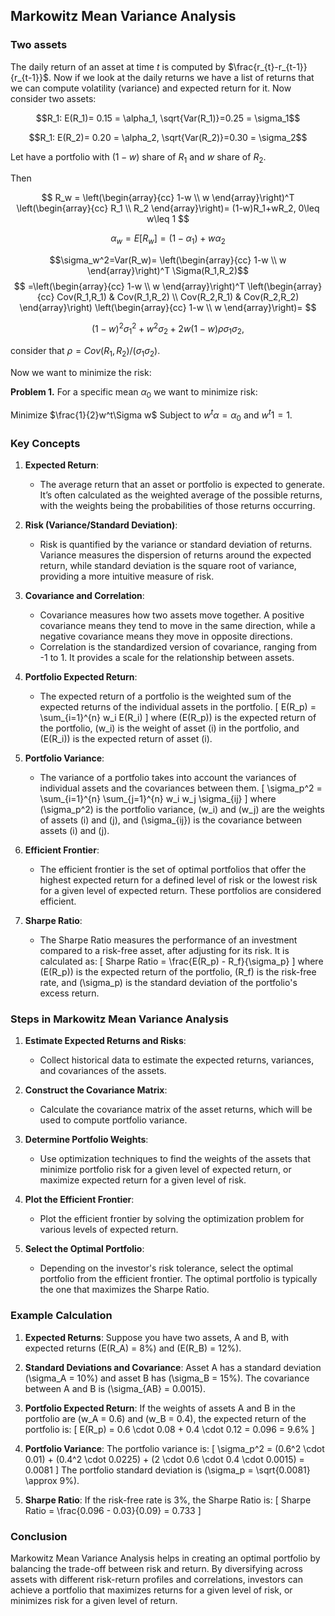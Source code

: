 ## **Markowitz Mean Variance Analysis**



### Two assets 

The daily return of an asset at time $t$ is computed by $\frac{r_{t}-r_{t-1}}{r_{t-1}}$. Now if we look at the daily returns we have a list of returns that we can compute volatility (variance) and expected return for it. Now consider two assets:

$$R_1: E(R_1)= 0.15 = \alpha_1, \sqrt{Var(R_1)}=0.25 = \sigma_1$$

$$R_1: E(R_2)= 0.20 = \alpha_2, \sqrt{Var(R_2)}=0.30 = \sigma_2$$

Let have a portfolio with $(1-w)$ share of $R_1$ and $w$ share of $R_2$. 

Then 



$$ R_w = 
\left(\begin{array}{cc} 
1-w \\ 
w 
\end{array}\right)^T
\left(\begin{array}{cc} 
R_1  \\
R_2  
\end{array}\right)= (1-w)R_1+wR_2, 0\leq w\leq 1
$$ 

$$\alpha_w=E[R_w]=(1-\alpha_1)+w\alpha_2$$

$$\sigma_w^2=Var(R_w)= 
\left(\begin{array}{cc} 
1-w \\ 
w 
\end{array}\right)^T \Sigma(R_1,R_2)$$
$$
=\left(\begin{array}{cc} 
1-w \\ 
w 
\end{array}\right)^T 
\left(\begin{array}{cc} 
Cov(R_1,R_1) & Cov(R_1,R_2) \\ 
Cov(R_2,R_1) & Cov(R_2,R_2)
\end{array}\right)
\left(\begin{array}{cc} 
1-w \\ 
w 
\end{array}\right)=
$$

$$(1-w)^2 \sigma_1^2 + w^2 \sigma_2+2w(1-w)\rho \sigma_1 \sigma_2,$$

consider that $\rho=Cov(R_1,R_2)/(\sigma_1\sigma_2)$.

Now we want to minimize the risk: 

**Problem 1.** For a specific mean $\alpha_0$ we want to minimize risk: 

Minimize $\frac{1}{2}w^t\Sigma w$ 
Subject to $w^t\alpha = \alpha_0$
and $w^t 1=1$.


### Key Concepts

1. **Expected Return**:
   - The average return that an asset or portfolio is expected to generate. It’s often calculated as the weighted average of the possible returns, with the weights being the probabilities of those returns occurring.

2. **Risk (Variance/Standard Deviation)**:
   - Risk is quantified by the variance or standard deviation of returns. Variance measures the dispersion of returns around the expected return, while standard deviation is the square root of variance, providing a more intuitive measure of risk.

3. **Covariance and Correlation**:
   - Covariance measures how two assets move together. A positive covariance means they tend to move in the same direction, while a negative covariance means they move in opposite directions.
   - Correlation is the standardized version of covariance, ranging from -1 to 1. It provides a scale for the relationship between assets.

4. **Portfolio Expected Return**:
   - The expected return of a portfolio is the weighted sum of the expected returns of the individual assets in the portfolio.
   \[
   E(R_p) = \sum_{i=1}^{n} w_i E(R_i)
   \]
   where \(E(R_p)\) is the expected return of the portfolio, \(w_i\) is the weight of asset \(i\) in the portfolio, and \(E(R_i)\) is the expected return of asset \(i\).

5. **Portfolio Variance**:
   - The variance of a portfolio takes into account the variances of individual assets and the covariances between them.
   \[
   \sigma_p^2 = \sum_{i=1}^{n} \sum_{j=1}^{n} w_i w_j \sigma_{ij}
   \]
   where \(\sigma_p^2\) is the portfolio variance, \(w_i\) and \(w_j\) are the weights of assets \(i\) and \(j\), and \(\sigma_{ij}\) is the covariance between assets \(i\) and \(j\).

6. **Efficient Frontier**:
   - The efficient frontier is the set of optimal portfolios that offer the highest expected return for a defined level of risk or the lowest risk for a given level of expected return. These portfolios are considered efficient.

7. **Sharpe Ratio**:
   - The Sharpe Ratio measures the performance of an investment compared to a risk-free asset, after adjusting for its risk. It is calculated as:
   \[
   Sharpe Ratio = \frac{E(R_p) - R_f}{\sigma_p}
   \]
   where \(E(R_p)\) is the expected return of the portfolio, \(R_f\) is the risk-free rate, and \(\sigma_p\) is the standard deviation of the portfolio's excess return.

### Steps in Markowitz Mean Variance Analysis

1. **Estimate Expected Returns and Risks**:
   - Collect historical data to estimate the expected returns, variances, and covariances of the assets.

2. **Construct the Covariance Matrix**:
   - Calculate the covariance matrix of the asset returns, which will be used to compute portfolio variance.

3. **Determine Portfolio Weights**:
   - Use optimization techniques to find the weights of the assets that minimize portfolio risk for a given level of expected return, or maximize expected return for a given level of risk.

4. **Plot the Efficient Frontier**:
   - Plot the efficient frontier by solving the optimization problem for various levels of expected return.

5. **Select the Optimal Portfolio**:
   - Depending on the investor's risk tolerance, select the optimal portfolio from the efficient frontier. The optimal portfolio is typically the one that maximizes the Sharpe Ratio.

### Example Calculation

1. **Expected Returns**:
   Suppose you have two assets, A and B, with expected returns \(E(R_A) = 8\%\) and \(E(R_B) = 12\%\).

2. **Standard Deviations and Covariance**:
   Asset A has a standard deviation \(\sigma_A = 10\%\) and asset B has \(\sigma_B = 15\%\). The covariance between A and B is \(\sigma_{AB} = 0.0015\).

3. **Portfolio Expected Return**:
   If the weights of assets A and B in the portfolio are \(w_A = 0.6\) and \(w_B = 0.4\), the expected return of the portfolio is:
   \[
   E(R_p) = 0.6 \cdot 0.08 + 0.4 \cdot 0.12 = 0.096 = 9.6\%
   \]

4. **Portfolio Variance**:
   The portfolio variance is:
   \[
   \sigma_p^2 = (0.6^2 \cdot 0.01) + (0.4^2 \cdot 0.0225) + (2 \cdot 0.6 \cdot 0.4 \cdot 0.0015) = 0.0081
   \]
   The portfolio standard deviation is \(\sigma_p = \sqrt{0.0081} \approx 9\%\).

5. **Sharpe Ratio**:
   If the risk-free rate is 3%, the Sharpe Ratio is:
   \[
   Sharpe Ratio = \frac{0.096 - 0.03}{0.09} = 0.733
   \]

### Conclusion
Markowitz Mean Variance Analysis helps in creating an optimal portfolio by balancing the trade-off between risk and return. By diversifying across assets with different risk-return profiles and correlations, investors can achieve a portfolio that maximizes returns for a given level of risk, or minimizes risk for a given level of return.
